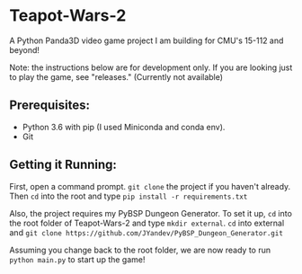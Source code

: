 # Teapot-Wars-2
A Python Panda3D video game project I am building for CMU's 15-112 and beyond!

Note: the instructions below are for development only. If you are looking just to play the game, see "releases." (Currently not available)

## Prerequisites:
- Python 3.6 with pip (I used Miniconda and conda env).
- Git

## Getting it Running:
First, open a command prompt.
`git clone` the project if you haven't already.
Then `cd` into the root and type `pip install -r requirements.txt`

Also, the project requires my PyBSP Dungeon Generator. To set it up, `cd` into the root folder of Teapot-Wars-2 and type `mkdir external`. `cd` into external and `git clone https://github.com/JYandev/PyBSP_Dungeon_Generator.git`

Assuming you change back to the root folder, we are now ready to run `python main.py` to start up the game!
